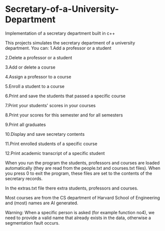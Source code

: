 # Secretary-of-a-University-Department
Implementation of a secretary department built in c++

This projects simulates the secretary department of a university department. You can:
1.Add a professor or a student

2.Delete a professor or a student

3.Add or delete a course

4.Assign a professor to a course

5.Enroll a student to a course

6.Print and save the students that passed a specific course

7.Print your students' scores in your courses

8.Print your scores for this semester and for all semesters

9.Print all graduates

10.Display and save secretary contents

11.Print enrolled students of a specific course

12.Print academic transcript of a specific student


When you run the program the students, professors and courses are loaded automatically (they are read from the people.txt and courses.txt files). When you press 0 to exit the program, these files are set to the contents of the secretary records. 

In the extras.txt file there extra students, professors and courses. 

Most courses are from the CS department of Harvard School of Engineering and (most) names are AI generated.

Warning: When a specific person is asked (for example function no4), we need to provide a valid name that already exists in the data, otherwise a segmentation fault occurs.

